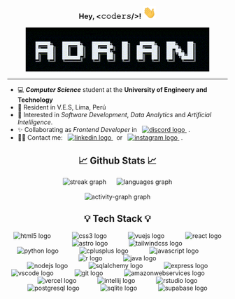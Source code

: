 <h3 align="center"> Hey, <𝚌𝚘𝚍𝚎𝚛𝚜/>! <img src="./public/Hi.gif" width="30px"></h3>

<div align="center">
  <img src="./public/name.gif" alt="name_gif" width="420" height="100"/>
</div><hr>

<ul>
  <li> 💻 <em><strong>Computer Science</strong></em> student at the <strong>University of Engineery and Technology</strong></li>
  <li> 🧱 Resident in V.E.S, Lima, Perú</li>
  <li> 👀 Interested in <em>Software Development</em>, <em>Data Analytics</em> and <em>Artificial Intelligence</em>.</li>
  <li> ✨ Collaborating as <em>Frontend Developer</em> in &nbsp; <a href="https://discord.gg/SMX7vqcjZu" target="_blank">
    <img src="https://img.shields.io/static/v1?message=Cachimbo&logo=discord&label=&color=7289DA&logoColor=white&labelColor=&style=for-the-badge" height="20" alt="discord logo"  />
  </a> &nbsp;.</li>
  <li> 🫱🏻 Contact me: &nbsp; <a href="https://www.linkedin.com/in/adsandovalio" target="_blank">
    <img src="https://img.shields.io/static/v1?message=LinkedIn&logo=linkedin&label=&color=0077B5&logoColor=white&labelColor=&style=for-the-badge" height="20" alt="linkedin logo"  />
  </a> &nbsp; or &nbsp; <a href="https://www.instagram.com/sandoval__adrian/" target="_blank">
    <img src="https://img.shields.io/static/v1?message=Instagram&logo=instagram&label=&color=E4405F&logoColor=white&labelColor=&style=for-the-badge" height="20" alt="instagram logo"  />
  </a> &nbsp;.</li>
<!--   <li> 🌱 Currently working as ... </li> -->
</ul>

<h2 align="center"> 📈 Github Stats 📈 </h2>

<div align="center">
  <img align="center" src="https://streak-stats.demolab.com?user=Sandovl0593&locale=en&mode=daily&theme=react&hide_border=false&border_radius=5" height="110" alt="streak graph" style="padding-right: 20px" height="110" alt="stats graph"/>
  <img align="center" src="https://github-readme-stats.vercel.app/api/top-langs/?username=Sandovl0593&theme=react&show_icons=true&hide_border=false&layout=compact" height="110" alt="languages graph"/>
<!--   <img src="https://github-profile-trophy.vercel.app?username=Sandovl0593&theme=dracula&column=-1&row=1&margin-w=8&margin-h=2&no-bg=false&no-frame=false&order=4" height="150" alt="trophy graph"  /> -->
</div>
<br>
<div align="center">
  <img src="https://github-readme-activity-graph.vercel.app/graph?username=Sandovl0593&radius=16&theme=react&area=true&border=2" height="150" alt="activity-graph graph"  />
</div>

<h2 align="center"> 💡 Tech Stack 💡 </h2>

<div align="center">
  <img src="https://cdn.simpleicons.org/html5/E34F26" height="30" alt="html5 logo"  />
  <img width="40" />
  <img src="https://cdn.simpleicons.org/css3/1572B6" height="30" alt="css3 logo"  />
  <img width="40" />
  <img src="https://cdn.simpleicons.org/vuedotjs/4FC08D" height="30" alt="vuejs logo"  />
  <img width="40" />
  <img src="https://cdn.jsdelivr.net/gh/devicons/devicon/icons/react/react-original.svg" height="30" alt="react logo"  />
  <img width="40" />
  <img src="https://cdn.simpleicons.org/astro/FF5D01" height="30" alt="astro logo"  />
  <img width="40" />
  <img src="https://cdn.simpleicons.org/tailwindcss/06B6D4" height="30" alt="tailwindcss logo"  />
<!--   <img width="40" />
  <img src="https://cdn.simpleicons.org/nuxtdotjs/00DC82" height="30" alt="nuxtjs logo"  /> -->
</div>

<div align="center">
  <img src="https://cdn.jsdelivr.net/gh/devicons/devicon/icons/python/python-original.svg" height="30" alt="python logo"  />
  <img width="40" />
  <img src="https://cdn.simpleicons.org/c++/00599C" height="30" alt="cplusplus logo"  />
  <img width="40" />
  <img src="https://cdn.jsdelivr.net/gh/devicons/devicon/icons/javascript/javascript-original.svg" height="30" alt="javascript logo"  />
<!--   <img width="40" />
  <img src="https://cdn.jsdelivr.net/gh/devicons/devicon/icons/typescript/typescript-original.svg" height="30" alt="typescript logo"  /> -->
  <img width="40" />
  <img src="https://cdn.jsdelivr.net/gh/devicons/devicon/icons/r/r-original.svg" height="30" alt="r logo"  />
<!--   <img width="40" />
  <img src="https://cdn.jsdelivr.net/gh/devicons/devicon/icons/matlab/matlab-original.svg" height="30" alt="matlab logo"  /> -->
<!--   <img width="40" />
  <img src="https://cdn.simpleicons.org/latex/008080" height="30" alt="latex logo"  /> -->
  <img width="40" />
  <img src="https://cdn.jsdelivr.net/gh/devicons/devicon/icons/java/java-original.svg" height="30" alt="java logo"  />
</div>

<div align="center">
  <img src="https://cdn.simpleicons.org/nodedotjs/339933" height="30" alt="nodejs logo"  />
  <img width="40" />
  <img src="https://cdn.jsdelivr.net/gh/devicons/devicon/icons/sqlalchemy/sqlalchemy-original.svg" height="30" alt="sqlalchemy logo"  />
  <img width="40" />
  <img src="https://skillicons.dev/icons?i=express" height="30" alt="express logo"  />
<!--   <img width="40" />
  <img src="https://cdn.simpleicons.org/spring/6DB33F" height="30" alt="spring logo"  /> -->
<!--   <img width="40" />
  <img src="https://skillicons.dev/icons?i=prisma" height="30" alt="prisma logo"  /> -->
</div>

<div align="center">
  <img src="https://cdn.jsdelivr.net/gh/devicons/devicon/icons/vscode/vscode-original.svg" height="30" alt="vscode logo"  />
  <img width="40" />
  <img src="https://cdn.jsdelivr.net/gh/devicons/devicon/icons/git/git-original.svg" height="30" alt="git logo"  />
<!--   <img width="40" />
  <img src="https://cdn.jsdelivr.net/gh/devicons/devicon/icons/npm/npm-original-wordmark.svg" height="30" alt="npm logo"  /> -->
  <img width="40" />
<!--   <img src="https://cdn.jsdelivr.net/gh/devicons/devicon/icons/jupyter/jupyter-original.svg" height="30" alt="jupyter logo"  />
  <img width="40" /> -->
  <img src="https://skillicons.dev/icons?i=aws" height="30" alt="amazonwebservices logo"  />
  <img width="40" />
  <img src="https://skillicons.dev/icons?i=vercel" height="30" alt="vercel logo"  />
  <img width="40" />
  <img src="https://cdn.jsdelivr.net/gh/devicons/devicon/icons/intellij/intellij-original.svg" height="30" alt="intellij logo"  />
  <img width="40" />
  <img src="https://cdn.jsdelivr.net/gh/devicons/devicon/icons/rstudio/rstudio-original.svg" height="30" alt="rstudio logo"  />
</div>

<div align="center">
  <img src="https://cdn.simpleicons.org/postgresql/4169E1" height="30" alt="postgresql logo"  />
  <img width="40" />
  <img src="https://cdn.jsdelivr.net/gh/devicons/devicon/icons/sqlite/sqlite-original.svg" height="30" alt="sqlite logo"  />
<!--   <img width="40" />
  <img src="https://cdn.jsdelivr.net/gh/devicons/devicon/icons/mysql/mysql-original.svg" height="30" alt="mysql logo"  /> -->
<!--   <img width="40" />
  <img src="https://cdn.simpleicons.org/amazondynamodb/4053D6" height="30" alt="amazondynamodb logo"  /> -->
  <img width="40" />
  <img src="https://cdn.simpleicons.org/supabase/3ECF8E" height="30" alt="supabase logo"  />
</div>

<!-- <br clear="both">

<div align="center">
  <img src="https://cdn.jsdelivr.net/gh/devicons/devicon/icons/numpy/numpy-original.svg" height="30" alt="numpy logo"  />
  <img width="40" />
  <img src="https://cdn.jsdelivr.net/gh/devicons/devicon/icons/pandas/pandas-original.svg" height="30" alt="pandas logo"  />
  <img width="40" />
  <img src="https://cdn.jsdelivr.net/gh/devicons/devicon/icons/tensorflow/tensorflow-original.svg" height="30" alt="tensorflow logo"  />
  <img width="40" />
  <img src="https://cdn.simpleicons.org/opencv/5C3EE8" height="30" alt="opencv logo"  />
  <img width="40" />
  <img src="https://cdn.jsdelivr.net/gh/devicons/devicon/icons/opencv/opencv-original.svg" height="30" alt="opencv logo"  />
</div> -->
